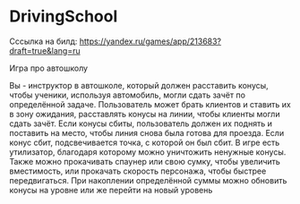 # DrivingSchool
Сссылка на билд:  https://yandex.ru/games/app/213683?draft=true&lang=ru

Игра про автошколу

Вы - инструктор в автошколе, который должен расставить конусы, чтобы ученики, используя автомобиль, могли сдать зачёт по определённой задаче. Пользователь может брать клиентов и ставить их в зону ожидания, расставлять конусы на линии, чтобы клиенты могли сдать зачёт. Если конусы сбиты, пользователь должен их поднять и поставить на место, чтобы линия снова была готова для проезда. Если конус сбит, подсвечивается точка, с которой он был сбит. В игре есть утилизатор, благодаря которому можно уничтожить ненужные конусы. Также можно прокачивать спаунер или свою сумку, чтобы увеличить вместимость, или прокачать скорость персонажа, чтобы быстрее передвигаться. При накоплении определённой суммы можно обновить конусы на уровне или же перейти на новый уровень
